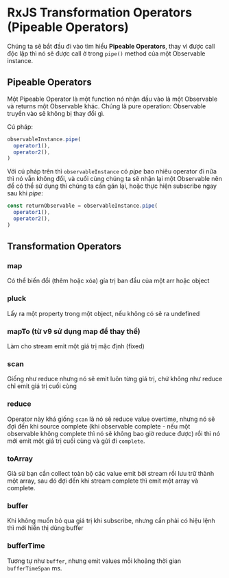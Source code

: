 # RxJS Transformation Operators (Pipeable Operators)

Chúng ta sẽ bắt đầu đi vào tìm hiểu **Pipeable Operators**, thay vì được call độc lập thì nó sẽ được call ở trong `pipe()` method của một Observable instance.

## Pipeable Operators

Một Pipeable Operator là một function nó nhận đầu vào là một Observable và returns một Observable khác. Chúng là pure operation: Observable truyền vào sẽ không bị thay đổi gì.

Cú pháp:

```ts
observableInstance.pipe(
  operator1(),
  operator2(),
)
```

Với cú pháp trên thì `observableInstance` có *pipe* bao nhiêu operator đi nữa thì nó vẫn không đổi, và cuối cùng chúng ta sẽ nhận lại một Observable nên để có thể sử dụng thì chúng ta cần gán lại, hoặc thực hiện subscribe ngay sau khi *pipe*:

```ts
const returnObservable = observableInstance.pipe(
  operator1(),
  operator2(),
)
```

## Transformation Operators

### map

Có thể biến đổi (thêm hoặc xóa) gía trị ban đầu của một arr hoặc object

### pluck

Lấy ra một property trong một object, nếu không có sẽ ra undefined

### mapTo (từ v9 sử dụng map để thay thế)

Làm cho stream emit một giá trị mặc định (fixed)

### scan

Giống như reduce nhưng nó sẽ emit luôn từng giá trị, chứ không như reduce chỉ emit giá trị cuối cùng

### reduce

Operator này khá giống `scan` là nó sẽ reduce value overtime, nhưng nó sẽ đợi đến khi source complete (khi observable complete - nếu một observable không complete thì nó sẽ không bao giờ reduce được) rồi thì nó mới emit một giá trị cuối cùng và gửi đi `complete`.

### toArray

Giả sử bạn cần collect toàn bộ các value emit bởi stream rồi lưu trữ thành một array, sau đó đợi đến khi stream complete thì emit một array và complete.

### buffer

Khi không muốn bỏ qua giá trị khi subscribe, nhưng cần phải có hiệu lệnh thì mới hiển thị dùng buffer

### bufferTime

Tương tự như `buffer`, nhưng emit values mỗi khoảng thời gian `bufferTimeSpan` ms.
